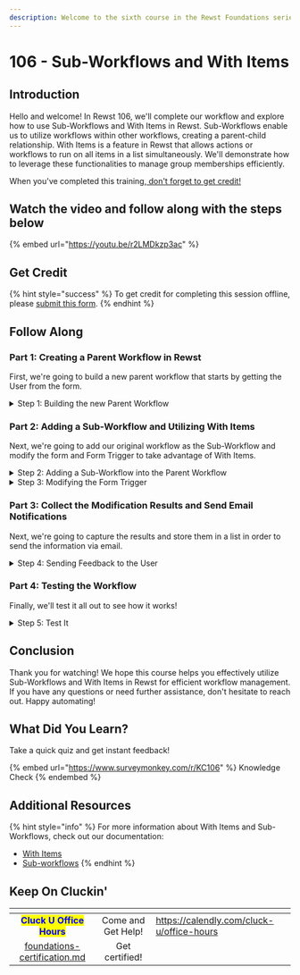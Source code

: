 ```yaml
---
description: Welcome to the sixth course in the Rewst Foundations series!
---
```


# 106 - Sub-Workflows and With Items

## Introduction

Hello and welcome! In Rewst 106, we'll complete our workflow and explore how to use Sub-Workflows and With Items in Rewst. Sub-Workflows enable us to utilize workflows within other workflows, creating a parent-child relationship. With Items is a feature in Rewst that allows actions or workflows to run on all items in a list simultaneously. We'll demonstrate how to leverage these functionalities to manage group memberships efficiently.&#x20;

When you've completed this training,[ don't forget to get credit!](https://app.rewst.io/form/1339a9d0-a298-4e2e-8d40-2fa1626509a8)

## Watch the video and follow along with the steps below

{% embed url="https://youtu.be/r2LMDkzp3ac" %}

## Get Credit

{% hint style="success" %}
To get credit for completing this session offline, please [submit this form](https://app.rewst.io/form/1339a9d0-a298-4e2e-8d40-2fa1626509a8).
{% endhint %}

## Follow Along

### Part 1: Creating a Parent Workflow in Rewst

First, we're going to build a new parent workflow that starts by getting the User from the form.&#x20;

<details>

<summary>Step 1: Building the new Parent Workflow</summary>

**Setting Input Configuration Variables**

1. **Create** a new workflow named "Add or Remove User from Multiple Groups".
2. **Add** Input Configuration variables:
   * _action_
   * _user\_id_
   * _group\_ids_
3. **Set** type to _List_ for group\_ids.
4. **Click** Submit.

**Adding **_**Get User**_** Action**&#x20;

1. **Add** a _Get User_ action from the Microsoft Graph category.
2. **Rename** the action _get\_user_.
3. **Set** the parameter _User ID_ to `{{ CTX.user_id }}`.
4. **Click** the _On Success_ transition.
5. **Create** a Data Alias:
   * _Key_: `target_user`
   * _Value_: `{{ RESULT.result.data.value }}`

</details>

### Part 2: Adding a Sub-Workflow and Utilizing With Items

Next, we're going to add our original workflow as the Sub-Workflow and modify the form and Form Trigger to take advantage of With Items.

<details>

<summary>Step 2: Adding a Sub-Workflow into the Parent Workflow</summary>

**Add the **_**Add or Remove Group Membership**_** workflow**

1. **Add** the _Add or Remove from AzureAD Group_ workflow from the _Workflows_ category.
   1. This is the workflow that was updated in Rewst 105; adding this action makes it a Sub-Workflow.
2. **Connect** _On Success_ transition of _get\_user_ to the sub-workflow.
3. **Rename** the Sub-Workflow to "modify\_group\_member".
4. **Set** _With Items_ in the Advanced tab to `{{ CTX.group_ids }}`.
5. **Configure** the _Parameters_ of the sub-workflow.
   * _action_: `{{ CTX.action }}`
   * _user\_id_: `{{ CTX.user_id }}`
   * _group\_id_: `{{ item() }}`

</details>

<details>

<summary>Step 3: Modifying the Form Trigger</summary>

**Configuring **_**Add or Remove User from AzureAD Group Form**_

1. **Navigate** to _Add or Remove from AzureAD Group_ form.
   * (Optional): Clone the form, to keep a copy of the form, and work on the cloned copy going forward.
   * (Optional): Rename the form to _Add or Remove from AzureAD Groups Form_.
2. **Add** a Multi-Select Field to the form.
3. **Configure** the Multi-Select field:
   * _Field Name_: `group_ids`
   * _Field Label_: Groups
   * _Field Description_: Select the groups to add to or remove from.
   * _Dynamic Options_: Enabled
   * _Workflow Generated_: Enabled
   * _Workflow_: Option Generator for Groups based on User Membership
   * _Label Field:_ displayName
   * _Trigger:_ Option Generator
   * _Workflow Inputs:_ Note the variable at the end of the name. Check _Populate from form field_ and select the variable that corresponds with each input.
4. **Remove** the previous Group field.

**Add the Form as a Trigger for the Parent Workflow**

1. **Return** to the parent workflow.
2. **Add** a form trigger to Add or Remove User from Multiple Groups
   * _Name_: Form Trigger
   * _Enabled_ toggled
   * _Trigger Type_: Core - Form Submission
   * _Form_: Add or Remove User from AzureAD Groups
3. **Click** Submit.

</details>

### Part 3: Collect the Modification Results and Send Email Notifications

Next, we're going to capture the results and store them in a list in order to send the information via email.

<details>

<summary>Step 4: Sending Feedback to the User</summary>

**Get the Results**

1. **Add** a noop below _modify\_group\_member_.
2. **Rename** it "collect\_modification\_results".
3. **Connect** modify\_group\_member's On Success transition to _collect\_modification\_results_.
4. **Click** _collect\_modification\_results_'s transition.
5. **Create** a Data Alias:
   * key: `modification_results`
   * value:

```django
{{
    [    
        modification.result.group_result    
        for modification in TASKS.modify_group_member.collected_results
    ]
}}
```

**Set Up Rewst to Email the Results**

1. **Add** a Core sendmail action below _collect\_modification\_results_.
2. **Connect** _collect\_modification\_results_'s transition to _core\_sendmail_.
3. **Click** _core\_sendmail_.
4. **Set** the Parameters:
   * Recipient: `{{ CTX.user.username }}`.
   * Subject: User `{{ CTX.target_user.displayName | d }}` Group Modification
   * Title: User `{{ CTX.target_user.displayName | d }}` Group Modification
   * Message:

{% code overflow="wrap" %}
```django
The group memberships for {{ CTX.target_user.displayName|d }} have been modified:


* {{ CTX.modification_results | join('\n* ') }}
```
{% endcode %}

</details>

### Part 4: Testing the Workflow

Finally, we'll test it all out to see how it works!

<details>

<summary>Step 5: Test It</summary>

**Adding or Removing a User to Multiple Groups**

1. **Access** the form.
2. **Select** a user.
3. **Select** Add or Remove.
4. **Select** multiple groups.
5. **Confirm** that an email is received with the feedback messages.

</details>

## Conclusion

Thank you for watching! We hope this course helps you effectively utilize Sub-Workflows and With Items in Rewst for efficient workflow management. If you have any questions or need further assistance, don't hesitate to reach out. Happy automating!

## What Did You Learn?

Take a quick quiz and get instant feedback!

{% embed url="https://www.surveymonkey.com/r/KC106" %}
Knowledge Check
{% endembed %}

## Additional Resources

{% hint style="info" %}
For more information about With Items and Sub-Workflows, check out our documentation:

* [With Items](../../documentation/workflows/configuring-your-workflow-tasks/advanced-workflow-operations.md#with-items)
* [Sub-workflows](../../documentation/workflows/different-types-of-workflows.md#subworkflow)
{% endhint %}

## Keep On Cluckin'&#x20;

<table data-card-size="large" data-view="cards"><thead><tr><th align="center"></th><th align="center"></th><th data-hidden data-card-target data-type="content-ref"></th></tr></thead><tbody><tr><td align="center"><mark style="color:blue;"><strong>Cluck U Office Hours</strong></mark></td><td align="center">Come and Get Help!</td><td><a href="https://calendly.com/cluck-u/office-hours">https://calendly.com/cluck-u/office-hours</a></td></tr><tr><td align="center"><a data-mention href="foundations-certification.md">foundations-certification.md</a></td><td align="center">Get certified!</td><td></td></tr></tbody></table>
